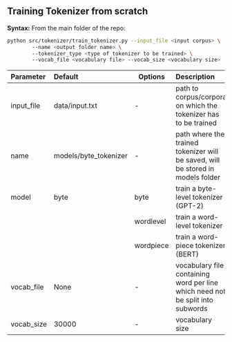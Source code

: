 ## Training Tokenizer from scratch

**Syntax:**
From the main folder of the repo:

```bash
python src/tokenizer/train_tokenizer.py --input_file <input corpus> \ 
        --name <output folder name> \ 
        --tokenizer_type <type of tokenizer to be trained> \ 
        --vocab_file <vocabulary file> --vocab_size <vocabulary size>
```

| **Parameter** | **Default** | **Options** | **Description** |
|:---|:---|---|:---|
| input_file | data/input.txt | - | path to corpus/corpora on which the tokenizer has to be trained |
| name | models/byte_tokenizer | - | path where the trained tokenizer will be saved, will be stored in models folder |
| model | byte | byte | train a byte-level tokenizer (GPT-2) |
|  |  | wordlevel | train a word-level tokenizer |
|  |  | wordpiece | train a word-piece tokenizer (BERT) |
| vocab_file | None | - | vocabulary file containing word per line which need not be split into subwords |
| vocab_size | 30000 | - | vocabulary size |
